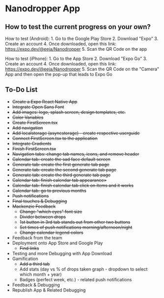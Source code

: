 # Nanodropper App

## How to test the current progress on your own?
How to test (Android):
    1. Go to the Google Play Store
    2. Download "Expo"
    3. Create an account
    4. Once downloaded, open this link: https://expo.dev/@eeja/Nanodropper
    5. Scan the QR Code on the app

How to test (iPhone):
    1. Go to the App Store
    2. Download "Expo Go"
    3. Create an account
    4. Once downloaded, open this link: https://expo.dev/@eeja/Nanodropper
    5. Scan the QR Code on the "Camera" App and then open the pop-up that leads to Expo Go

## To-Do List
* <s>Create a Expo React Native App</s>
* <s>Integrate Open Sans Font</s>
* <s>Add images: logo, splash screen, design templates, etc.</s>
* <s>Color Variables</s>
* <s>Create FirstScreen.tsx</s>
* <s>Add navigation</s>
* <s>Add localstorage (asyncstorage) - create respective userguide</s>
* <s>Connect FirstScreen.tsx to the application</s>
* <s>Integrate Gradients</s>
* <s>Finish FirstScreen.tsx</s>
* <s>Navigation tabs: change tab names, icons, and remove header</s>
* <s>Calendar tab: create the sad face default screen</s>
* <s>Generate tab: create the first generate tab page</s>
* <s>Generate tab: create the second generate tab page</s>
* <s>Generate tab: create the third generate tab page</s>
* <s>Calendar tab: finish calendar tab appearance></s>
* <s>Calendar tab: finish calendar tab click on items and it works</s>
* <s>Calendar tab: go to previous months</s>
* <s>Push notifications</s>
* <s>Final touches & Debugging</s>
* <s>Mackenzie Feedback</s>
  * <s>Change "which eyes" font size</s>
  * <s>Divider between drops</s>
  * <s>1st button in 3rd tab stands out from other two buttons</s>
  * <s>Set times of push notifications morning/afternoon/night</s>
  * <s>Change calendar legend colors</s>
* Feedback from the team
* Deployment onto App Store and Google Play
  * <s>Find links</s>
* Testing and more Debugging with App Download
* Gamification
  * <s>Add a third tab</s>
  * Add stats (day vs % of drops taken graph - dropdown to select which month + year)
  * Badges (perfect week, etc.) - related push notifications
* Feedback & Debugging
* Republish App & Related Debugging
